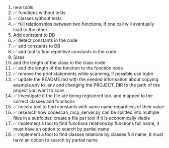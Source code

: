 1. new tools
  1. ✅ functions without tests
  2. ✅ classes without tests
  3. ✅ full relationships between two functions, if one call will eventually lead to the other
2. Add contstant to DB
  1. ✅ detect constants in the code
  2. ✅ add constants to DB
  3. ✅ add tool to find repetitive constants in the code
3. Sizes
  1. add the length of the class to the class node
  2. ✅ add the length of the function to the function node
4. ✅ remove the print statements while scanning, if possible use tqdm
5. ✅ update the README.md with the needed information about copying example.env to .env and changing the PROJECT_DIR to the path of the project you want to scan
6. ✅ Investigate if the file are being registered too. and mapped to the correct classes and functions
7. ✅ need a tool to find constants with same name regardless of their value
8. ✅ research how codescan_mcp_server.py can be splitted into multiple files in a subfolder. create a file per tool if it is economically viable
9. ✅ Implement a tool to find functions relations by functions full name, it must have an option to search by partial name
10. ✅ Implement a tool to find classes relations by classes full name, it must have an option to search by partial name
